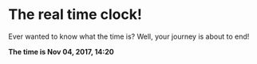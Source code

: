 # The real time clock!

Ever wanted to know what the time is? Well, your journey is about to end!

**The time is Nov 04, 2017, 14:20**
